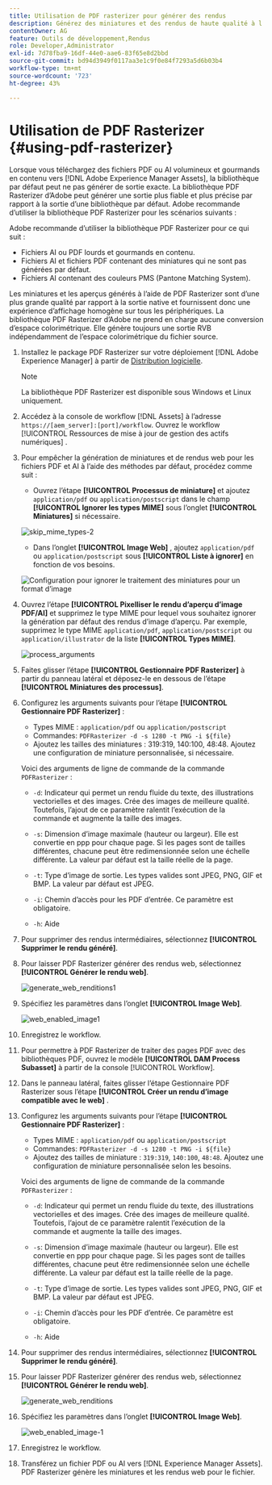 ```yaml
---
title: Utilisation de PDF rasterizer pour générer des rendus
description: Générez des miniatures et des rendus de haute qualité à l’aide de la bibliothèque Adobe PDF Rasterizer.
contentOwner: AG
feature: Outils de développement,Rendus
role: Developer,Administrator
exl-id: 7d78fba9-16df-44e0-aae6-83f65e8d2bbd
source-git-commit: bd94d3949f0117aa3e1c9f0e84f7293a5d6b03b4
workflow-type: tm+mt
source-wordcount: '723'
ht-degree: 43%

---
```


# Utilisation de PDF Rasterizer {#using-pdf-rasterizer}

Lorsque vous téléchargez des fichiers PDF ou AI volumineux et gourmands en contenu vers [!DNL Adobe Experience Manager Assets], la bibliothèque par défaut peut ne pas générer de sortie exacte. La bibliothèque PDF Rasterizer d’Adobe peut générer une sortie plus fiable et plus précise par rapport à la sortie d’une bibliothèque par défaut. Adobe recommande d’utiliser la bibliothèque PDF Rasterizer pour les scénarios suivants :

Adobe recommande d’utiliser la bibliothèque PDF Rasterizer pour ce qui suit :

* Fichiers AI ou PDF lourds et gourmands en contenu.
* Fichiers AI et fichiers PDF contenant des miniatures qui ne sont pas générées par défaut.
* Fichiers AI contenant des couleurs PMS (Pantone Matching System).

Les miniatures et les aperçus générés à l’aide de PDF Rasterizer sont d’une plus grande qualité par rapport à la sortie native et fournissent donc une expérience d’affichage homogène sur tous les périphériques. La bibliothèque PDF Rasterizer d’Adobe ne prend en charge aucune conversion d’espace colorimétrique. Elle génère toujours une sortie RVB indépendamment de l’espace colorimétrique du fichier source.

1. Installez le package PDF Rasterizer sur votre déploiement [!DNL Adobe Experience Manager] à partir de [Distribution logicielle](https://experience.adobe.com/#/downloads/content/software-distribution/en/aem.html?package=/content/software-distribution/en/details.html/content/dam/aem/public/adobe/packages/cq640/product/assets/aem-assets-pdf-rasterizer-pkg).

   >[!NOTE]
   >
   >La bibliothèque PDF Rasterizer est disponible sous Windows et Linux uniquement.

1. Accédez à la console de workflow [!DNL Assets] à l’adresse `https://[aem_server]:[port]/workflow`. Ouvrez le workflow [!UICONTROL Ressources de mise à jour de gestion des actifs numériques] .

1. Pour empêcher la génération de miniatures et de rendus web pour les fichiers PDF et AI à l’aide des méthodes par défaut, procédez comme suit :

   * Ouvrez l’étape **[!UICONTROL Processus de miniature]** et ajoutez `application/pdf` ou `application/postscript` dans le champ **[!UICONTROL Ignorer les types MIME]** sous l’onglet **[!UICONTROL Miniatures]** si nécessaire.

   ![skip_mime_types-2](assets/skip_mime_types-2.png)

   * Dans l’onglet **[!UICONTROL Image Web]** , ajoutez `application/pdf` ou `application/postscript` sous **[!UICONTROL Liste à ignorer]** en fonction de vos besoins.

   ![Configuration pour ignorer le traitement des miniatures pour un format d’image](assets/web_enabled_imageskiplist.png)

1. Ouvrez l’étape **[!UICONTROL Pixelliser le rendu d’aperçu d’image PDF/AI]** et supprimez le type MIME pour lequel vous souhaitez ignorer la génération par défaut des rendus d’image d’aperçu. Par exemple, supprimez le type MIME `application/pdf`, `application/postscript` ou `application/illustrator` de la liste **[!UICONTROL Types MIME]**.

   ![process_arguments](assets/process_arguments.png)

1. Faites glisser l’étape **[!UICONTROL Gestionnaire PDF Rasterizer]** à partir du panneau latéral et déposez-le en dessous de l’étape **[!UICONTROL Miniatures des processus]**.
1. Configurez les arguments suivants pour l’étape **[!UICONTROL Gestionnaire PDF Rasterizer]** :

   * Types MIME : `application/pdf` ou `application/postscript`
   * Commandes: `PDFRasterizer -d -s 1280 -t PNG -i ${file}`
   * Ajoutez les tailles des miniatures : 319:319, 140:100, 48:48. Ajoutez une configuration de miniature personnalisée, si nécessaire.

   Voici des arguments de ligne de commande de la commande `PDFRasterizer` :

   * `-d`: Indicateur qui permet un rendu fluide du texte, des illustrations vectorielles et des images. Crée des images de meilleure qualité. Toutefois, l’ajout de ce paramètre ralentit l’exécution de la commande et augmente la taille des images.

   * `-s`: Dimension d’image maximale (hauteur ou largeur). Elle est convertie en ppp pour chaque page. Si les pages sont de tailles différentes, chacune peut être redimensionnée selon une échelle différente. La valeur par défaut est la taille réelle de la page.

   * `-t`: Type d’image de sortie. Les types valides sont JPEG, PNG, GIF et BMP. La valeur par défaut est JPEG.

   * `-i`: Chemin d’accès pour les PDF d’entrée. Ce paramètre est obligatoire.

   * `-h`: Aide


1. Pour supprimer des rendus intermédiaires, sélectionnez **[!UICONTROL Supprimer le rendu généré]**.
1. Pour laisser PDF Rasterizer générer des rendus web, sélectionnez **[!UICONTROL Générer le rendu web]**.

   ![generate_web_renditions1](assets/generate_web_renditions1.png)

1. Spécifiez les paramètres dans l’onglet **[!UICONTROL Image Web]**.

   ![web_enabled_image1](assets/web_enabled_image1.png)

1. Enregistrez le workflow.
1. Pour permettre à PDF Rasterizer de traiter des pages PDF avec des bibliothèques PDF, ouvrez le modèle **[!UICONTROL DAM Process Subasset]** à partir de la console [!UICONTROL Workflow].
1. Dans le panneau latéral, faites glisser l’étape Gestionnaire PDF Rasterizer sous l’étape **[!UICONTROL Créer un rendu d’image compatible avec le web]** .
1. Configurez les arguments suivants pour l’étape **[!UICONTROL Gestionnaire PDF Rasterizer]** :

   * Types MIME : `application/pdf` ou `application/postscript`
   * Commandes: `PDFRasterizer -d -s 1280 -t PNG -i ${file}`
   * Ajoutez des tailles de miniature : `319:319`, `140:100`, `48:48`. Ajoutez une configuration de miniature personnalisée selon les besoins.

   Voici des arguments de ligne de commande de la commande `PDFRasterizer` :

   * `-d`: Indicateur qui permet un rendu fluide du texte, des illustrations vectorielles et des images. Crée des images de meilleure qualité. Toutefois, l’ajout de ce paramètre ralentit l’exécution de la commande et augmente la taille des images.

   * `-s`: Dimension d’image maximale (hauteur ou largeur). Elle est convertie en ppp pour chaque page. Si les pages sont de tailles différentes, chacune peut être redimensionnée selon une échelle différente. La valeur par défaut est la taille réelle de la page.

   * `-t`: Type d’image de sortie. Les types valides sont JPEG, PNG, GIF et BMP. La valeur par défaut est JPEG.

   * `-i`: Chemin d’accès pour les PDF d’entrée. Ce paramètre est obligatoire.

   * `-h`: Aide


1. Pour supprimer des rendus intermédiaires, sélectionnez **[!UICONTROL Supprimer le rendu généré]**.
1. Pour laisser PDF Rasterizer générer des rendus web, sélectionnez **[!UICONTROL Générer le rendu web]**.

   ![generate_web_renditions](assets/generate_web_renditions.png)

1. Spécifiez les paramètres dans l’onglet **[!UICONTROL Image Web]**.

   ![web_enabled_image-1](assets/web_enabled_image-1.png)

1. Enregistrez le workflow.
1. Transférez un fichier PDF ou AI vers [!DNL Experience Manager Assets]. PDF Rasterizer génère les miniatures et les rendus web pour le fichier.
